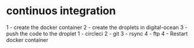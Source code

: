 # continuos integration

1 - create the docker container
2 - create the droplets in digital-ocean
3 - push the code to the droplet
  1 - circleci
  2 - git
  3 - rsync
  4 - ftp
4 - Restart docker container